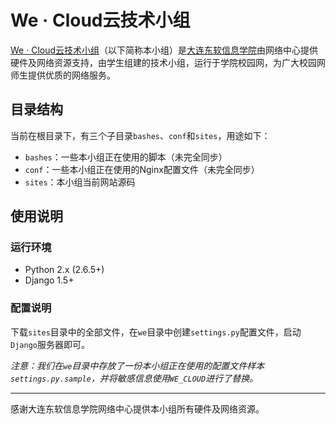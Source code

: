 # We · Cloud云技术小组

[We · Cloud云技术小组](http://we.neusoft.edu.cn)（以下简称本小组）是[大连东软信息学院](http://www.neusoft.edu.cn/)由网络中心提供硬件及网络资源支持，由学生组建的技术小组，运行于学院校园网，为广大校园网师生提供优质的网络服务。

## 目录结构

当前在根目录下，有三个子目录`bashes`、`conf`和`sites`，用途如下：

* `bashes`：一些本小组正在使用的脚本（未完全同步）
* `conf`：一些本小组正在使用的Nginx配置文件（未完全同步）
* `sites`：本小组当前网站源码

## 使用说明

### 运行环境

* Python 2.x (2.6.5+)
* Django 1.5+

### 配置说明

下载`sites`目录中的全部文件，在`we`目录中创建`settings.py`配置文件，启动`Django`服务器即可。

*注意：我们在`we`目录中存放了一份本小组正在使用的配置文件样本`settings.py.sample`，并将敏感信息使用`WE_CLOUD`进行了替换。*

- - -

感谢大连东软信息学院网络中心提供本小组所有硬件及网络资源。
